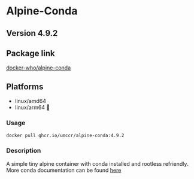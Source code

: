 # Alpine-Conda

## Version 4.9.2

## Package link
[docker-who/alpine-conda](https://github.com/umccr/docker-who/pkgs/container/alpine-conda)

## Platforms
* linux/amd64
* linux/arm64 :construction:

### Usage

```bash
docker pull ghcr.io/umccr/alpine-conda:4.9.2
```

### Description
A simple tiny alpine container with conda installed and rootless refriendly. 
More conda documentation can be found [here](https://docs.conda.io/en/latest/)



